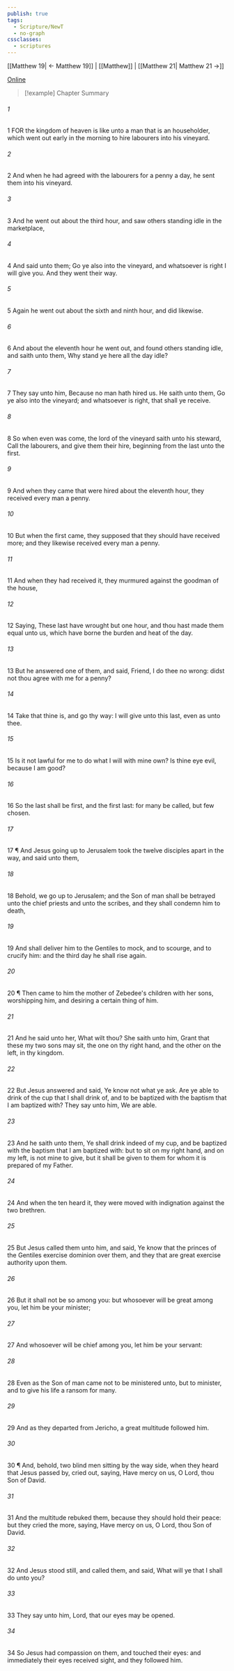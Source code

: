 ```yaml
---
publish: true
tags:
  - Scripture/NewT
  - no-graph
cssclasses:
  - scriptures
---
```

[[Matthew 19| ← Matthew 19]] | [[Matthew]] | [[Matthew 21| Matthew 21 →]]

[Online](https://churchofjesuschrist.org/study/scriptures/nt/matt/20?lang=eng)

>[!example] Chapter Summary
>
###### 1
1 FOR the kingdom of heaven is like unto a man that is an householder, which went out early in the morning to hire labourers into his vineyard.
###### 2
2 And when he had agreed with the labourers for a penny a day, he sent them into his vineyard.
###### 3
3 And he went out about the third hour, and saw others standing idle in the marketplace,
###### 4
4 And said unto them; Go ye also into the vineyard, and whatsoever is right I will give you. And they went their way.
###### 5
5 Again he went out about the sixth and ninth hour, and did likewise.
###### 6
6 And about the eleventh hour he went out, and found others standing idle, and saith unto them, Why stand ye here all the day idle?
###### 7
7 They say unto him, Because no man hath hired us. He saith unto them, Go ye also into the vineyard; and whatsoever is right, that shall ye receive.
###### 8
8 So when even was come, the lord of the vineyard saith unto his steward, Call the labourers, and give them their hire, beginning from the last unto the first.
###### 9
9 And when they came that were hired about the eleventh hour, they received every man a penny.
###### 10
10 But when the first came, they supposed that they should have received more; and they likewise received every man a penny.
###### 11
11 And when they had received it, they murmured against the goodman of the house,
###### 12
12 Saying, These last have wrought but one hour, and thou hast made them equal unto us, which have borne the burden and heat of the day.
###### 13
13 But he answered one of them, and said, Friend, I do thee no wrong: didst not thou agree with me for a penny?
###### 14
14 Take that thine is, and go thy way: I will give unto this last, even as unto thee.
###### 15
15 Is it not lawful for me to do what I will with mine own? Is thine eye evil, because I am good?
###### 16
16 So the last shall be first, and the first last: for many be called, but few chosen.
###### 17
17 ¶ And Jesus going up to Jerusalem took the twelve disciples apart in the way, and said unto them,
###### 18
18 Behold, we go up to Jerusalem; and the Son of man shall be betrayed unto the chief priests and unto the scribes, and they shall condemn him to death,
###### 19
19 And shall deliver him to the Gentiles to mock, and to scourge, and to crucify him: and the third day he shall rise again.
###### 20
20 ¶ Then came to him the mother of Zebedee's children with her sons, worshipping him, and desiring a certain thing of him.
###### 21
21 And he said unto her, What wilt thou? She saith unto him, Grant that these my two sons may sit, the one on thy right hand, and the other on the left, in thy kingdom.
###### 22
22 But Jesus answered and said, Ye know not what ye ask. Are ye able to drink of the cup that I shall drink of, and to be baptized with the baptism that I am baptized with? They say unto him, We are able.
###### 23
23 And he saith unto them, Ye shall drink indeed of my cup, and be baptized with the baptism that I am baptized with: but to sit on my right hand, and on my left, is not mine to give, but it shall be given to them for whom it is prepared of my Father.
###### 24
24 And when the ten heard it, they were moved with indignation against the two brethren.
###### 25
25 But Jesus called them unto him, and said, Ye know that the princes of the Gentiles exercise dominion over them, and they that are great exercise authority upon them.
###### 26
26 But it shall not be so among you: but whosoever will be great among you, let him be your minister;
###### 27
27 And whosoever will be chief among you, let him be your servant:
###### 28
28 Even as the Son of man came not to be ministered unto, but to minister, and to give his life a ransom for many.
###### 29
29 And as they departed from Jericho, a great multitude followed him.
###### 30
30 ¶ And, behold, two blind men sitting by the way side, when they heard that Jesus passed by, cried out, saying, Have mercy on us, O Lord, thou Son of David.
###### 31
31 And the multitude rebuked them, because they should hold their peace: but they cried the more, saying, Have mercy on us, O Lord, thou Son of David.
###### 32
32 And Jesus stood still, and called them, and said, What will ye that I shall do unto you?
###### 33
33 They say unto him, Lord, that our eyes may be opened.
###### 34
34 So Jesus had compassion on them, and touched their eyes: and immediately their eyes received sight, and they followed him.



